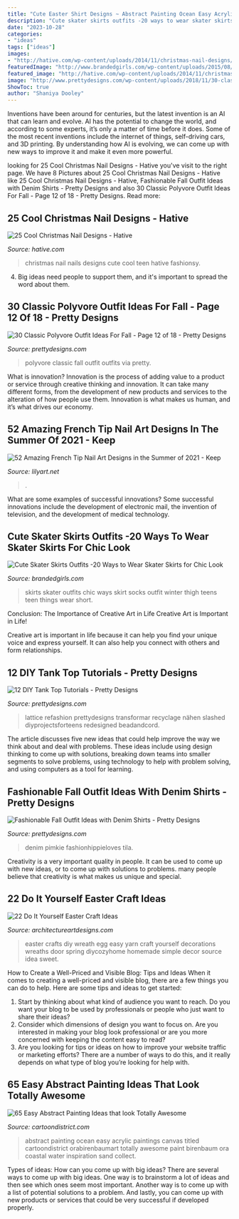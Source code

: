 ```yaml
---
title: "Cute Easter Shirt Designs ~ Abstract Painting Ocean Easy Acrylic Paintings Canvas Titled Cartoondistrict Orabirenbaumart Totally Awesome Paint Birenbaum Ora Coastal Water Inspiration Sand Collect"
description: "Cute skater skirts outfits -20 ways to wear skater skirts for chic look"
date: "2023-10-28"
categories:
- "ideas"
tags: ["ideas"]
images:
- "http://hative.com/wp-content/uploads/2014/11/christmas-nail-designs/13-cool-christmas-nail-designs.jpg"
featuredImage: "http://www.brandedgirls.com/wp-content/uploads/2015/08/9044c6530fbe9a2928f085d16cea02fa.jpg"
featured_image: "http://hative.com/wp-content/uploads/2014/11/christmas-nail-designs/13-cool-christmas-nail-designs.jpg"
image: "http://www.prettydesigns.com/wp-content/uploads/2018/11/30-classic-polyvore-outfit-ideas-for-fall-12.jpg"
ShowToc: true
author: "Shaniya Dooley"
---
```



Inventions have been around for centuries, but the latest invention is an AI that can learn and evolve. AI has the potential to change the world, and according to some experts, it’s only a matter of time before it does. Some of the most recent inventions include the internet of things, self-driving cars, and 3D printing. By understanding how AI is evolving, we can come up with new ways to improve it and make it even more powerful.

	

		
looking for 25 Cool Christmas Nail Designs - Hative you've visit to the right page. We have 8 Pictures about 25 Cool Christmas Nail Designs - Hative like 25 Cool Christmas Nail Designs - Hative, Fashionable Fall Outfit Ideas with Denim Shirts - Pretty Designs and also 30 Classic Polyvore Outfit Ideas For Fall - Page 12 of 18 - Pretty Designs. Read more:
		
    
## 25 Cool Christmas Nail Designs - Hative

<img loading=lazy src="http://hative.com/wp-content/uploads/2014/11/christmas-nail-designs/13-cool-christmas-nail-designs.jpg" onerror="this.onerror=null;this.src='https://tse1.mm.bing.net/th?id=OIP.F7u27THH4O4r5f1qK4vY-gHaFi&amp;pid=15.1';" alt="25 Cool Christmas Nail Designs - Hative">

_Source: hative.com_

>christmas nail nails designs cute cool teen hative fashionsy. 

	

4. Big ideas need people to support them, and it's important to spread the word about them.

    
## 30 Classic Polyvore Outfit Ideas For Fall - Page 12 Of 18 - Pretty Designs

<img loading=lazy src="http://www.prettydesigns.com/wp-content/uploads/2018/11/30-classic-polyvore-outfit-ideas-for-fall-12.jpg" onerror="this.onerror=null;this.src='https://tse4.mm.bing.net/th?id=OIP.ooLJVDS-O7vE4Gv47kvZzAHaJ4&amp;pid=15.1';" alt="30 Classic Polyvore Outfit Ideas For Fall - Page 12 of 18 - Pretty Designs">

_Source: prettydesigns.com_

>polyvore classic fall outfit outfits via pretty. 

	

What is innovation?
Innovation is the process of adding value to a product or service through creative thinking and innovation. It can take many different forms, from the development of new products and services to the alteration of how people use them. Innovation is what makes us human, and it’s what drives our economy.

    
## 52 Amazing French Tip Nail Art Designs In The Summer Of 2021 - Keep

<img loading=lazy src="https://lilyart.net/wp-content/uploads/2021/03/41-3.jpg" onerror="this.onerror=null;this.src='https://tse1.mm.bing.net/th?id=OIP.z2cHLn50FZ8NCEt-9r2J7wHaLD&amp;pid=15.1';" alt="52 Amazing French Tip Nail Art Designs in the Summer of 2021 - Keep">

_Source: lilyart.net_

>. 

	

What are some examples of successful innovations?
Some successful innovations include the development of electronic mail, the invention of television, and the development of medical technology.

    
## Cute Skater Skirts Outfits -20 Ways To Wear Skater Skirts For Chic Look

<img loading=lazy src="http://www.brandedgirls.com/wp-content/uploads/2015/08/9044c6530fbe9a2928f085d16cea02fa.jpg" onerror="this.onerror=null;this.src='https://tse1.mm.bing.net/th?id=OIP.Fh2dMiNDgpfPLIab_nXeTQAAAA&amp;pid=15.1';" alt="Cute Skater Skirts Outfits -20 Ways to Wear Skater Skirts for Chic Look">

_Source: brandedgirls.com_

>skirts skater outfits chic ways skirt socks outfit winter thigh teens teen things wear short. 

	

Conclusion: The Importance of Creative Art in Life
Creative Art is Important in Life!

Creative art is important in life because it can help you find your unique voice and express yourself. It can also help you connect with others and form relationships.

    
## 12 DIY Tank Top Tutorials - Pretty Designs

<img loading=lazy src="https://www.prettydesigns.com/wp-content/uploads/2014/04/Lattice-Tank.jpg" onerror="this.onerror=null;this.src='https://tse1.mm.bing.net/th?id=OIP.3TWxi9EjnRtcy6qJ__mMMwHaJ6&amp;pid=15.1';" alt="12 DIY Tank Top Tutorials - Pretty Designs">

_Source: prettydesigns.com_

>lattice refashion prettydesigns transformar recyclage nähen slashed diyprojectsforteens redesigned beadandcord. 

	

The article discusses five new ideas that could help improve the way we think about and deal with problems. These ideas include using design thinking to come up with solutions, breaking down teams into smaller segments to solve problems, using technology to help with problem solving, and using computers as a tool for learning.

    
## Fashionable Fall Outfit Ideas With Denim Shirts - Pretty Designs

<img loading=lazy src="https://www.prettydesigns.com/wp-content/uploads/2014/09/Trendy-Outfit-with-Denim-Shirt-for-Work.jpg" onerror="this.onerror=null;this.src='https://tse2.mm.bing.net/th?id=OIP.d0zB9pASOIIWkDmp9FJu7AHaK3&amp;pid=15.1';" alt="Fashionable Fall Outfit Ideas with Denim Shirts - Pretty Designs">

_Source: prettydesigns.com_

>denim pimkie fashionhippieloves tila. 

	

Creativity is a very important quality in people. It can be used to come up with new ideas, or to come up with solutions to problems. many people believe that creativity is what makes us unique and special.

    
## 22 Do It Yourself Easter Craft Ideas

<img loading=lazy src="https://www.architectureartdesigns.com/wp-content/uploads/2013/03/Easy-Easter-DIY-Crafts-Easter-Egg-Wreath.jpg" onerror="this.onerror=null;this.src='https://tse2.mm.bing.net/th?id=OIP.SvVdx_W5VUYO9hnZspMpcAHaJ6&amp;pid=15.1';" alt="22 Do It Yourself Easter Craft Ideas">

_Source: architectureartdesigns.com_

>easter crafts diy wreath egg easy yarn craft yourself decorations wreaths door spring diycozyhome homemade simple decor source idea sweet. 

	

How to Create a Well-Priced and Visible Blog: Tips and Ideas
When it comes to creating a well-priced and visible blog, there are a few things you can do to help. Here are some tips and ideas to get started: 
1. Start by thinking about what kind of audience you want to reach. Do you want your blog to be used by professionals or people who just want to share their ideas? 
2. Consider which dimensions of design you want to focus on. Are you interested in making your blog look professional or are you more concerned with keeping the content easy to read? 
3. Are you looking for tips or ideas on how to improve your website traffic or marketing efforts? There are a number of ways to do this, and it really depends on what type of blog you’re looking for help with. 

    
## 65 Easy Abstract Painting Ideas That Look Totally Awesome

<img loading=lazy src="http://www.cartoondistrict.com/wp-content/uploads/2017/06/Easy-Abstract-Painting-Ideas00017.jpg" onerror="this.onerror=null;this.src='https://tse1.mm.bing.net/th?id=OIP.wnyrxSliWJdPeoQOXam_DAAAAA&amp;pid=15.1';" alt="65 Easy Abstract Painting Ideas that look Totally Awesome">

_Source: cartoondistrict.com_

>abstract painting ocean easy acrylic paintings canvas titled cartoondistrict orabirenbaumart totally awesome paint birenbaum ora coastal water inspiration sand collect. 

	

Types of ideas: How can you come up with big ideas?
There are several ways to come up with big ideas. One way is to brainstorm a lot of ideas and then see which ones seem most important. Another way is to come up with a list of potential solutions to a problem. And lastly, you can come up with new products or services that could be very successful if developed properly.

